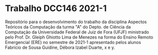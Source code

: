 # Trabalho DCC146 2021-1
Repositório para o desenvolvimento do trabalho da disciplina Aspectos Teóricos da Computação da turma "A" do Depto. de Ciência da Computação da Universidade Federal de Juiz de Fora (UFJF) ministrado pelo Prof. Dr. Gleiph Ghiotto Lima de Menezes na forma do Ensino Remoto Emergencial (ERE) no semestre de 2021-1 apresentado pelos alunos Fabrício de Sousa Guidine, Débora Izabel Duarte, x e y.

